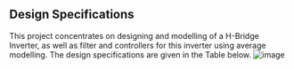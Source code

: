 ## Design Specifications
This project concentrates on designing and modelling of a H-Bridge Inverter, as well as filter and controllers for this inverter using average modelling. The design specifications are given in the Table below.
![image](https://github.com/ssyps2/Full_Bridge_Inverter/assets/72872247/a17338c6-6118-42a3-96f6-d48bdc95dde0)
